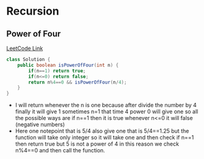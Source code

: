 # Recursion
## Power of Four
[LeetCode Link](https://leetcode.com/problems/power-of-four/submissions/1322706922)
```Java
class Solution {
    public boolean isPowerOfFour(int n) {
        if(n==1) return true;
        if(n<=0) return false;
        return n%4==0 && isPowerOfFour(n/4);
    }
}
```
- I will return whenever the n is one because after divide the number by 4 finally it will give 1 sometimes n=1 that time 4 power 0 will give one so
all the possible ways are if n==1 then it is true whenever n<=0 it will false (negative numbers)
- Here one notepoint that is 5/4 also give one that is 5/4==1.25 but the function will take only integer so it will take one and then check if n==1
then return true but 5 is not a power of 4 in this reason we check n%4==0 and then call the function.
